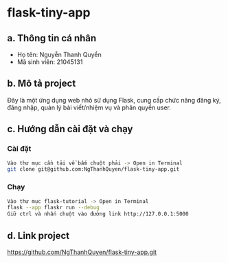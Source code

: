 # flask-tiny-app
## a. Thông tin cá nhân  
- Họ tên: Nguyễn Thanh Quyền
- Mã sinh viên: 21045131

## b. Mô tả project  
Đây là một ứng dụng web nhỏ sử dụng Flask, cung cấp chức năng đăng ký, đăng nhập, quản lý bài viết/nhiệm vụ và phân quyền user.  

## c. Hướng dẫn cài đặt và chạy
### Cài đặt  
```bash
Vào thư mục cần tải về bấm chuột phải -> Open in Terminal
git clone git@github.com:NgThanhQuyen/flask-tiny-app.git
```
### Chạy
```bash
Vào thư mục flask-tutorial -> Open in Terminal
flask --app flaskr run --debug
Giữ ctrl và nhấn chuột vào đường link http://127.0.0.1:5000
```
## d. Link project
https://github.com/NgThanhQuyen/flask-tiny-app.git
